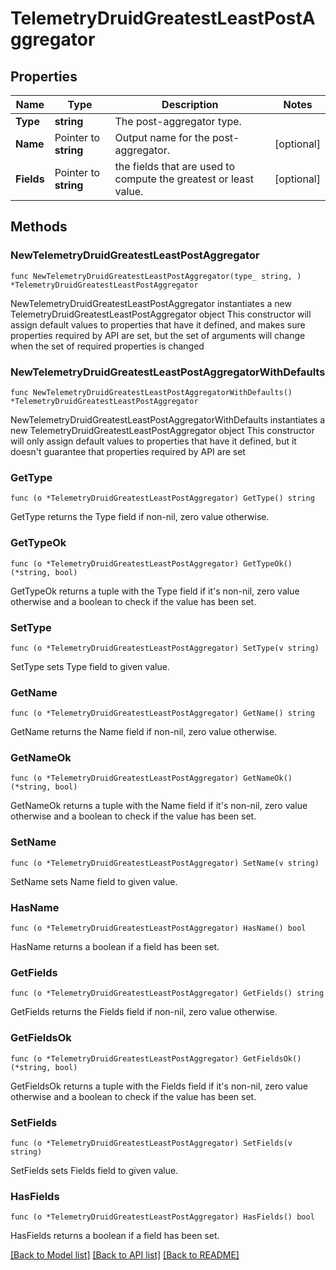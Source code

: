 # TelemetryDruidGreatestLeastPostAggregator

## Properties

Name | Type | Description | Notes
------------ | ------------- | ------------- | -------------
**Type** | **string** | The post-aggregator type. | 
**Name** | Pointer to **string** | Output name for the post-aggregator. | [optional] 
**Fields** | Pointer to **string** | the fields that are used to compute the greatest or least value. | [optional] 

## Methods

### NewTelemetryDruidGreatestLeastPostAggregator

`func NewTelemetryDruidGreatestLeastPostAggregator(type_ string, ) *TelemetryDruidGreatestLeastPostAggregator`

NewTelemetryDruidGreatestLeastPostAggregator instantiates a new TelemetryDruidGreatestLeastPostAggregator object
This constructor will assign default values to properties that have it defined,
and makes sure properties required by API are set, but the set of arguments
will change when the set of required properties is changed

### NewTelemetryDruidGreatestLeastPostAggregatorWithDefaults

`func NewTelemetryDruidGreatestLeastPostAggregatorWithDefaults() *TelemetryDruidGreatestLeastPostAggregator`

NewTelemetryDruidGreatestLeastPostAggregatorWithDefaults instantiates a new TelemetryDruidGreatestLeastPostAggregator object
This constructor will only assign default values to properties that have it defined,
but it doesn't guarantee that properties required by API are set

### GetType

`func (o *TelemetryDruidGreatestLeastPostAggregator) GetType() string`

GetType returns the Type field if non-nil, zero value otherwise.

### GetTypeOk

`func (o *TelemetryDruidGreatestLeastPostAggregator) GetTypeOk() (*string, bool)`

GetTypeOk returns a tuple with the Type field if it's non-nil, zero value otherwise
and a boolean to check if the value has been set.

### SetType

`func (o *TelemetryDruidGreatestLeastPostAggregator) SetType(v string)`

SetType sets Type field to given value.


### GetName

`func (o *TelemetryDruidGreatestLeastPostAggregator) GetName() string`

GetName returns the Name field if non-nil, zero value otherwise.

### GetNameOk

`func (o *TelemetryDruidGreatestLeastPostAggregator) GetNameOk() (*string, bool)`

GetNameOk returns a tuple with the Name field if it's non-nil, zero value otherwise
and a boolean to check if the value has been set.

### SetName

`func (o *TelemetryDruidGreatestLeastPostAggregator) SetName(v string)`

SetName sets Name field to given value.

### HasName

`func (o *TelemetryDruidGreatestLeastPostAggregator) HasName() bool`

HasName returns a boolean if a field has been set.

### GetFields

`func (o *TelemetryDruidGreatestLeastPostAggregator) GetFields() string`

GetFields returns the Fields field if non-nil, zero value otherwise.

### GetFieldsOk

`func (o *TelemetryDruidGreatestLeastPostAggregator) GetFieldsOk() (*string, bool)`

GetFieldsOk returns a tuple with the Fields field if it's non-nil, zero value otherwise
and a boolean to check if the value has been set.

### SetFields

`func (o *TelemetryDruidGreatestLeastPostAggregator) SetFields(v string)`

SetFields sets Fields field to given value.

### HasFields

`func (o *TelemetryDruidGreatestLeastPostAggregator) HasFields() bool`

HasFields returns a boolean if a field has been set.


[[Back to Model list]](../README.md#documentation-for-models) [[Back to API list]](../README.md#documentation-for-api-endpoints) [[Back to README]](../README.md)


